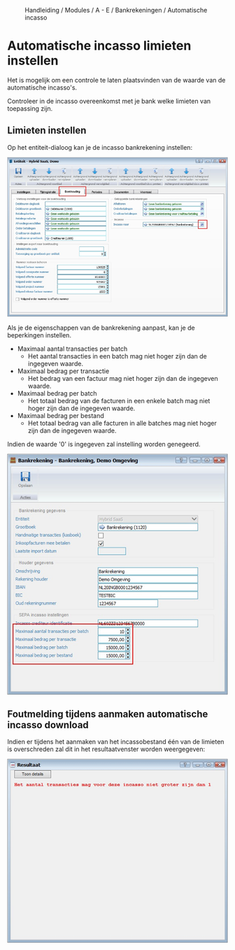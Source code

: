 <properties>
	<page>
		<title>Automatische incasso limieten instellen</title>
	</page>
	<menu>
		<position>Handleiding / Modules / A - E / Bankrekeningen / Automatische incasso</position> 
		<title>Limieten instellen</title>
	</menu>
</properties>

# Automatische incasso limieten instellen #


Het is mogelijk om een controle te laten plaatsvinden van de waarde van de automatische incasso's.

<div class="tip">
Controleer in de incasso overeenkomst met je bank welke limieten van toepassing zijn.  
</div>


## Limieten instellen ##

Op het <label>entiteit</label>-dialoog kan je de incasso bankrekening instellen: 

![](images/limiet-instellen-entiteit-incasso-bankrekening.jpg)


Als je de eigenschappen van de bankrekening aanpast, kan je de beperkingen instellen.

- Maximaal aantal transacties per batch
	- Het aantal transacties in een batch mag niet hoger zijn dan de ingegeven waarde. 
- Maximaal bedrag per transactie
	- Het bedrag van een factuur mag niet hoger zijn dan de ingegeven waarde.
- Maximaal bedrag per batch
	- Het totaal bedrag van de facturen in een enkele batch mag niet hoger zijn dan de ingegeven waarde.
- Maximaal bedrag per bestand
	- Het totaal bedrag van alle facturen in alle batches mag niet hoger zijn dan de ingegeven waarde.


<div class="info">
Indien de waarde '0' is ingegeven zal instelling worden genegeerd. 
</div>


![](images/limiet-instellen-incasso-bankrekening.jpg)


## Foutmelding tijdens aanmaken automatische incasso download ##
Indien er tijdens het aanmaken van het incassobestand één van de limieten is overschreden zal dit in het resultaatvenster worden weergegeven:

![](images/incasso-aanmaken-foutmelding.jpg)